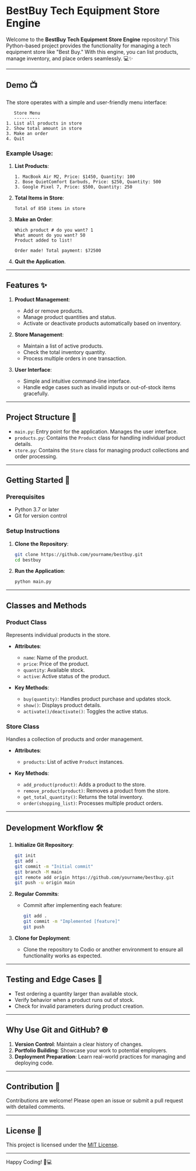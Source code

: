 
# BestBuy Tech Equipment Store Engine

Welcome to the **BestBuy Tech Equipment Store Engine** repository! This Python-based project provides the functionality for managing a tech equipment store like "Best Buy." With this engine, you can list products, manage inventory, and place orders seamlessly. 💻✨

---

## Demo 📺

The store operates with a simple and user-friendly menu interface:

```
   Store Menu
   ----------
1. List all products in store
2. Show total amount in store
3. Make an order
4. Quit
```

### Example Usage:

1. **List Products**:
   ```
   1. MacBook Air M2, Price: $1450, Quantity: 100
   2. Bose QuietComfort Earbuds, Price: $250, Quantity: 500
   3. Google Pixel 7, Price: $500, Quantity: 250
   ```

2. **Total Items in Store**:
   ```
   Total of 850 items in store
   ```

3. **Make an Order**:
   ```
   Which product # do you want? 1
   What amount do you want? 50
   Product added to list!

   Order made! Total payment: $72500
   ```

4. **Quit the Application**.

---

## Features ✨

1. **Product Management**:
   - Add or remove products.
   - Manage product quantities and status.
   - Activate or deactivate products automatically based on inventory.

2. **Store Management**:
   - Maintain a list of active products.
   - Check the total inventory quantity.
   - Process multiple orders in one transaction.

3. **User Interface**:
   - Simple and intuitive command-line interface.
   - Handle edge cases such as invalid inputs or out-of-stock items gracefully.

---

## Project Structure 📂

- `main.py`: Entry point for the application. Manages the user interface.
- `products.py`: Contains the `Product` class for handling individual product details.
- `store.py`: Contains the `Store` class for managing product collections and order processing.

---

## Getting Started 🚀

### Prerequisites

- Python 3.7 or later
- Git for version control

### Setup Instructions

1. **Clone the Repository**:
   ```bash
   git clone https://github.com/yourname/bestbuy.git
   cd bestbuy
   ```

2. **Run the Application**:
   ```bash
   python main.py
   ```

---

## Classes and Methods

### **Product Class**
Represents individual products in the store.

- **Attributes**:
  - `name`: Name of the product.
  - `price`: Price of the product.
  - `quantity`: Available stock.
  - `active`: Active status of the product.

- **Key Methods**:
  - `buy(quantity)`: Handles product purchase and updates stock.
  - `show()`: Displays product details.
  - `activate()/deactivate()`: Toggles the active status.

### **Store Class**
Handles a collection of products and order management.

- **Attributes**:
  - `products`: List of active `Product` instances.

- **Key Methods**:
  - `add_product(product)`: Adds a product to the store.
  - `remove_product(product)`: Removes a product from the store.
  - `get_total_quantity()`: Returns the total inventory.
  - `order(shopping_list)`: Processes multiple product orders.

---

## Development Workflow 🛠️

1. **Initialize Git Repository**:
   ```bash
   git init
   git add .
   git commit -m "Initial commit"
   git branch -M main
   git remote add origin https://github.com/yourname/bestbuy.git
   git push -u origin main
   ```

2. **Regular Commits**:
   - Commit after implementing each feature:
     ```bash
     git add .
     git commit -m "Implemented [feature]"
     git push
     ```

3. **Clone for Deployment**:
   - Clone the repository to Codio or another environment to ensure all functionality works as expected.

---

## Testing and Edge Cases 🧪

- Test ordering a quantity larger than available stock.
- Verify behavior when a product runs out of stock.
- Check for invalid parameters during product creation.

---

## Why Use Git and GitHub? 🌐

1. **Version Control**: Maintain a clear history of changes.
2. **Portfolio Building**: Showcase your work to potential employers.
3. **Deployment Preparation**: Learn real-world practices for managing and deploying code.

---

## Contribution 🤝

Contributions are welcome! Please open an issue or submit a pull request with detailed comments.

---

## License 📜

This project is licensed under the [MIT License](LICENSE).

---

Happy Coding! 🚀💻
